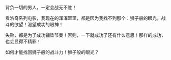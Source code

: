 背负一切的男人，一定会战无不胜！

看洛奇系列电影，我现在的浑浑噩噩，都是因为我找不到那个：狮子般的眼光，战斗的欲望！渴望成功的眼神！

失败，都是为了成功铺垫节奏！否则，一下就成功了还有什么意思！那样的成功，也会显得不精彩！

如何才能找回狮子般的战斗力！狮子般的眼光？



